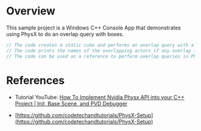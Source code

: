 # Overview

This sample project is a Windows C++ Console App that demonstrates using PhysX to do an overlap query with boxes.

```c++
// The code creates a static cube and performs an overlap query with a box geometry.
// The code prints the names of the overlapping actors if any overlap is detected.
// The code can be used as a reference to perform overlap queries in PhysX.
```

# References

* Tutorial YouTube: [How To Implement Nvidia Physx API into your C++ Project | Init, Base Scene, and PVD Debugger](https://www.youtube.com/watch?v=zOYpVAoQFyU)

* [https://github.com/codetechandtutorials/PhysX-Setup](https://github.com/codetechandtutorials/PhysX-Setup)
